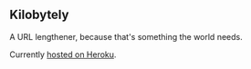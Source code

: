 ## Kilobytely

A URL lengthener, because that's something the world needs.

Currently [hosted on Heroku](http://kilobytely.herokuapp.com).
